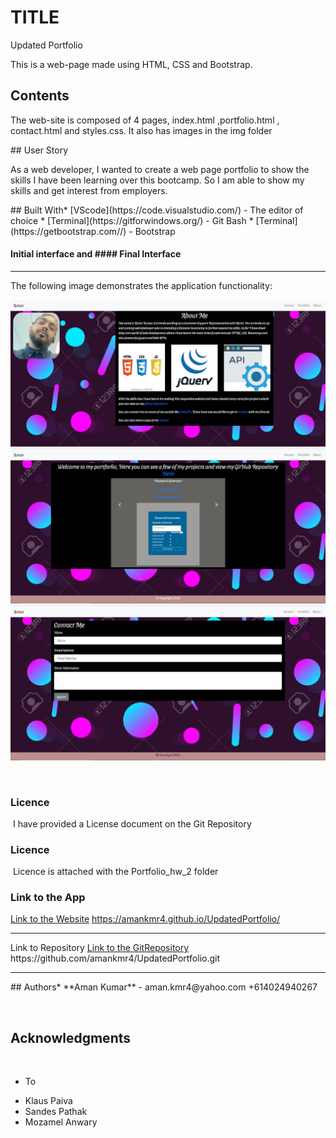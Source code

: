 
# TITLE
Updated Portfolio

This is a web-page made using HTML, CSS and Bootstrap.
​
## Contents
<p>
The web-site is composed of 4 pages, index.html ,portfolio.html , contact.html and styles.css. It also has images in the img folder
</p>
​
## User Story
<p>
As a web developer, I wanted to create a web page portfolio to show the skills I have been learning over this bootcamp.
So I am able to show my skills and get interest from employers.
</p>
​
## Built With
​
* [VScode](https://code.visualstudio.com/) - The editor of choice
* [Terminal](https://gitforwindows.org/) - Git Bash
* [Terminal](https://getbootstrap.com//) - Bootstrap
​

#### Initial interface and #### Final Interface
<hr>

The following image demonstrates the application functionality:

![Screentshot-Homepage](./images/Screensht_homepage.JPG)
![Screentshot-Portfolio](./images/Screenshot_portfolio.JPG)
![Screentshot-Contactme](./images/Screen_contactpage.JPG)

​
​
### Licence
​
I have provided a License document on the Git Repository
​
​
### Licence
​
Licence is attached with the Portfolio_hw_2 folder
​
### Link to the App
<a href="https://amankmr4.github.io/UpdatedPortfolio/">Link to the Website</a>
https://amankmr4.github.io/UpdatedPortfolio/

<hr>
Link to Repository
<a href="https://github.com/amankmr4/UpdatedPortfolio.git">Link to the GitRepository</a>
https://github.com/amankmr4/UpdatedPortfolio.git

<hr>
​
## Authors
​
* **Aman Kumar** - 
aman.kmr4@yahoo.com
+614024940267

​
## Acknowledgments
​
* To 
- Klaus Paiva
- Sandes Pathak
- Mozamel Anwary
